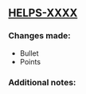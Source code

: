 ## [HELPS-XXXX](https://crosschx.atlassian.net/browse/HELPS-XXXX)

### Changes made:

- Bullet
- Points

### Additional notes:
